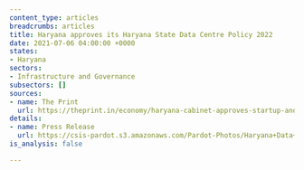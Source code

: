```yaml
---
content_type: articles
breadcrumbs: articles
title: Haryana approves its Haryana State Data Centre Policy 2022
date: 2021-07-06 04:00:00 +0000
states:
- Haryana
sectors:
- Infrastructure and Governance
subsectors: []
sources:
- name: The Print
  url: https://theprint.in/economy/haryana-cabinet-approves-startup-and-data-centre-policies/1014871/
details:
- name: Press Release
  url: https://csis-pardot.s3.amazonaws.com/Pardot-Photos/Haryana+Data+Centre+Policy-Press+Release.pdf
is_analysis: false

---
```

